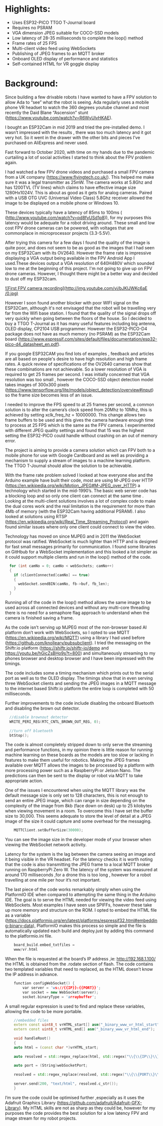 # Highlights:

* Uses ESP32-PICO TTGO T-Journal board 
* Requires no PSRAM
* VGA dimension JPEG suitable for COCO-SSD models
* Low latency of 28-35 milliseconds to complete the loop() method
* Frame rates of 25 FPS
* Multi-client video feed using WebSockets
* Publishing of JPEG frames to an MQTT broker
* Onboard OLED display of performance and statistics
* Self-contained HTML for VR goggle display


# Background:

Since building a few drivable robots I have wanted to have a FPV solution to allow Ada to “see” what the robot is seeing. Ada regularly uses a mobile phone VR headset to watch the 360 degrees youtube channel and most recently the Daid Blane “Ascension” stunt (https://www.youtube.com/watch?v=R6WyUlvHKAE).

I bought an ESP32Cam in mid 2019 and tried the pre-installed demo. I wasn’t impressed with the results , there was too much latency and it got very hot. So it went in the drawer with the other bits and pieces I’ve purchased on AliExpress and never used.

Fast forward to October 2020, with time on my hands due to the pandemic curtailing a lot of social activities I started to think about the FPV problem again. 

I had watched a few FPV drone videos and purchased a small FPV camera from a UK company (https://www.flyingtech.co.uk/). This helped me make sure it was a legal transmitter as 25mW. The camera works at 5.8Ghz and has 1200TVL (TV lines) which claims to have effective image size 1280Hx1024V. This is about as good as it gets for analog cameras. Paired with a USB OTG UVC (Universal Video Class) 5.8Ghz receiver allowed the image to be displayed on a mobile phone or Windows 10. 

These devices typically have a latency of 85ms to 100ms (
(http://www.youtube.com/watch?v=pd8fyUSd1p8)), for my purposes this latency would be adequate for a robot driving around. These small and low cost FPV drone cameras can be powered, with voltages that are commonplace in microprocessor projects (3.3-5.5V). 

After trying this camera for a few days I found the quality of the image is quite poor, and does not seem to be as good as the images that I had seen on my ESP32Cam with its OV2640. However the frame rate is impressive displaying a VGA output being available in the FPV Android App I used.These devices output a VGA resolution of 640H480V which sounded low to me at the beginning of this project. I'm not going to give up on  FPV drone cameras. However, I thought there might be a better way and decided to dust off my ESP32cam.

[![First FPV camera recording](http://img.youtube.com/vi/bJKlJWKc6aE /0.jpg)](http://www.youtube.com/watch?v=bJKlJWKc6aE)

However I soon found another blocker with poor WIFI signal on the ESP32Cam,  although it's not envisaged that the robot will be travelling very far from the Wifi base station. I found that the quality of the signal drops off very quickly when going between the floors of the house. So I decided to buy a TTGO T-Journal as it has many useful features including big antenna, OLED display, CP2104 USB programmer. However the ESP32-PICO-D4 package does not have as much memory (no PSRAM) as the ESP32Cam board (https://www.espressif.com/sites/default/files/documentation/esp32-pico-d4_datasheet_en.pdf). 

If you google ESP32CAM you find lots of examples , feedback and articles are all based on people's desire to have high resolution and high frame rates. A quick review of specifications of the OV2640 cameras show that these combinations are not achievable. So a lower resolution of VGA is required to get 25 frames per second. I was initially concerned that VGA resolution was too small , however the COCO-SSD object detection model takes images of 300x300 pixels (https://www.tensorflow.org/lite/models/object_detection/overview#input) so the frame size becomes less of an issue.

I needed to improve the FPS speed to at 25 frames per second, a common solution is to alter the camera’s clock speed from 20Mhz to 10Mhz, this is achieved by setting xclk_freq_hz = 10000000. This change allows two frame buffers to be used and this gives the camera hardware enough time to process at 25 FPS which is the same as the FPV camera. I experimented with different JPEG quality settings and found that 15 was the highest setting the ESP32-PICO could handle without crashing on an out of memory error. 

The project is aiming to provide a camera solution which can FPV both to a mobile phone for use with Google Cardboard and as well as providing a mechanism to supply a stream of images to a machine learning platform. The TTGO T-Journal should allow the solution to be achievable.

With the frame rate problem solved I looked at how everyone else and the Arduino example have built their code, most are using M-JPEG over HTTP (https://en.wikipedia.org/wiki/Motion_JPEG#M-JPEG_over_HTTP) a technology which started in the mid-1990’s. The basic web server code has a blocking loop and so only one client can connect at the same time . Looking at the multi-client solutions involves a lot of complex code to make the dual cores work and the real limitation is the requirement for more than 4Mb of memory (with the ESP32Cam having additional PSRAM). I also looked at solutions using RTSP (https://en.wikipedia.org/wiki/Real_Time_Streaming_Protocol) and again found similar issues where only one client could connect to view the video. 

Technology has moved on since MJPEG and in 2011 the WebSocket protocol was ratified. WebSocket is much lighter than HTTP and is designed for fast small messages primarily for communication. I found some libraries on GitHbub for a WebSocket implementation and this looked a lot simpler as it could support multiple clients and run in the loop() method of the code. 

```cpp
  for (int camNo = 0; camNo < webSockets; camNo++)
  {
    if (clientConnected[camNo] == true)
    {
      webSocket.sendBIN(camNo, fb->buf, fb_len);
    }
  }
```

Running all of the code in the loop() method allows the same image to be used across all connected devices and without any multi-core threading there is no need for a semaphore flag approach to understand when the camera is finished saving a frame.

As the code isn’t serving up MJPEG most of the non-browser based AI platform don’t work with WebSockets, so I opted to use MQTT (https://en.wikipedia.org/wiki/MQTT) using a library I had used before (https://github.com/knolleary/pubsubclient). I tried the messaging on the Shiftr.io platform (https://shiftr.io/shiftr-io/demo and https://youtu.be/hGicZsBHo9s?t=800) and simultaneously streaming to my phones browser and desktop browser and I have been impressed with the timings.

The code includes some a timing mechanism which prints out to the serial port as well as to the OLED display.
The timings show that in even serving three WebSocket clients and sending the JPEG images in a MQTT message to the internet based Shiftr.io platform the entire loop is completed with 50 milliseconds.

Further improvements to the code include disabling the onboard Bluetooth and disabling the brown out detector.

```cpp
  //disable brownout detector
  WRITE_PERI_REG(RTC_CNTL_BROWN_OUT_REG, 0);
 
  //turn off bluetooth
  btStop();
```

The code is almost completely stripped down to only serve the streaming and performance functions, in my opinion there is little reason for running machine learning on these boards as the models are too slow or lacking in features to make them useful for robotics. Making the JPEG frames available over MQTT allows the images to be processed by a platform with more processing power such as a RaspberryPi or Jetson Nano. The predictions can then be sent to the display or robot via MQTT to take appropriate action.

One of the issues I encountered when using the MQTT library was the default message size is only set to 128 characters, this is not enough to send an entire JPEG image, which can range in size depending on the complexity of the image from 8kb (face down on desk) up to 25 kilobytes when viewing movement in a room. To overcome this I have set the buffer size to 30,000. This seems adequate to store the level of detail at a JPEG image of the size it could capture and some overhead for the messaging.

```cpp 
    MQTTClient.setBufferSize(30000);
``` 

You can see the image size in the developer mode of your browser when viewing the WebSocket network activity.

Latency for the system is the lag between the camera seeing an image and it being visible in the VR headset. For the latency checks it is worth noting that the code is also transmitting the JPEG frame to a local MQTT broker running on RaspberryPi Zero W. The latency of the system was measured at around 170 milliseconds ,for a drone this is too long , however for a robot travelling at one mile per hour it’s not important.

The last piece of the code works remarkably simply when using the PlatformIO IDE when compared to attempting the same thing in the Arduino IDE. The goal is to serve the HTML needed for viewing the video feed using WebSockets. Most examples I have seen use SPIFFs, however these take up more memory and structure on the ROM. I opted to embed the HTML file as a variable (https://docs.platformio.org/en/latest/platforms/espressif32.html#embedding-binary-data), PlatformIO makes this process so simple and the file is automatically updated each build and deploy.just by adding this command to the platformio.ini file.

```cpp 
    board_build.embed_txtfiles =
    www/vr.html
``` 

When the file is requested at the board’s IP address ,ie: http://192.168.1.100/ the HTML is obtained from the .rodate section of flash. The code contains two templated variables that need to replaced, as the HTML doesn’t know the IP address in advance.

```cpp
    function configWebSocket() {
        var server = 'ws://{{IP}}:{{PORT}}';
        var socket = new WebSocket(server);
        socket.binaryType = 'arraybuffer';
```

A small regular expression is used to find and replace these variables, allowing the code to be more portable.

```cpp
    //embedded files
    extern const uint8_t vrHTML_start[] asm("_binary_www_vr_html_start");
    extern const uint8_t vrHTML_end[] asm("_binary_www_vr_html_end");
    
    void handleRoot()
    {
    auto html = (const char *)vrHTML_start;
    
    auto resolved = std::regex_replace(html, std::regex("\\{\\{IP\\}\\}"), WiFi.localIP().toString().c_str());
    
    auto port = (String)webSocketPort;
    
    resolved = std::regex_replace(resolved, std::regex("\\{\\{PORT\\}\\}"), port.c_str());
    
    server.send(200, "text/html", resolved.c_str());
    }
```

I’m sure the code could be optimised further ,especially as it uses the Adafruit Graphics Library (https://github.com/adafruit/Adafruit-GFX-Library). My HTML skills are not as sharp as they could be, however for my purposes the code provides the best solution for a low latency FPV and image stream for my robot projects. 
